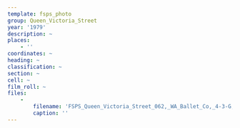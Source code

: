 ```yaml
---
template: fsps_photo
group: Queen_Victoria_Street
year: '1979'
description: ~
places:
    - ''
coordinates: ~
heading: ~
classification: ~
section: ~
cell: ~
film_roll: ~
files:
    -
        filename: 'FSPS_Queen_Victoria_Street_062,_WA_Ballet_Co,_4-3-G,_1979.png'
        caption: ''
---
```

